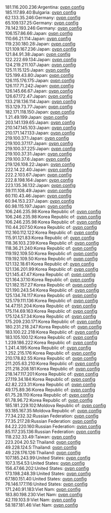 181.116.200.236:Argentina: [ovpn config](vpn/181_116_200_236.ovpn)  
185.117.89.40:Bulgaria: [ovpn config](vpn/185_117_89_40.ovpn)  
62.133.35.246:Germany: [ovpn config](vpn/62_133_35_246.ovpn)  
65.109.137.25:Germany: [ovpn config](vpn/65_109_137_25.ovpn)  
78.142.193.246:Germany: [ovpn config](vpn/78_142_193_246.ovpn)  
106.157.86.66:Japan: [ovpn config](vpn/106_157_86_66.ovpn)  
110.66.21.114:Japan: [ovpn config](vpn/110_66_21_114.ovpn)  
119.230.180.28:Japan: [ovpn config](vpn/119_230_180_28.ovpn)  
121.109.167.236:Japan: [ovpn config](vpn/121_109_167_236.ovpn)  
121.84.91.38:Japan: [ovpn config](vpn/121_84_91_38.ovpn)  
122.222.69.134:Japan: [ovpn config](vpn/122_222_69_134.ovpn)  
124.219.211.107:Japan: [ovpn config](vpn/124_219_211_107.ovpn)  
125.11.15.125:Japan: [ovpn config](vpn/125_11_15_125.ovpn)  
125.199.43.80:Japan: [ovpn config](vpn/125_199_43_80.ovpn)  
126.115.176.175:Japan: [ovpn config](vpn/126_115_176_175.ovpn)  
126.117.71.242:Japan: [ovpn config](vpn/126_117_71_242.ovpn)  
126.145.66.67:Japan: [ovpn config](vpn/126_145_66_67.ovpn)  
126.67.172.47:Japan: [ovpn config](vpn/126_67_172_47.ovpn)  
133.218.136.114:Japan: [ovpn config](vpn/133_218_136_114.ovpn)  
153.129.73.77:Japan: [ovpn config](vpn/153_129_73_77.ovpn)  
182.171.118.150:Japan: [ovpn config](vpn/182_171_118_150.ovpn)  
1.21.49.199:Japan: [ovpn config](vpn/1_21_49_199.ovpn)  
203.141.139.65:Japan: [ovpn config](vpn/203_141_139_65.ovpn)  
210.147.145.103:Japan: [ovpn config](vpn/210_147_145_103.ovpn)  
210.171.147.133:Japan: [ovpn config](vpn/210_171_147_133.ovpn)  
219.100.37.1:Japan: [ovpn config](vpn/219_100_37_1.ovpn)  
219.100.37.117:Japan: [ovpn config](vpn/219_100_37_117.ovpn)  
219.100.37.225:Japan: [ovpn config](vpn/219_100_37_225.ovpn)  
219.100.37.31:Japan: [ovpn config](vpn/219_100_37_31.ovpn)  
219.100.37.6:Japan: [ovpn config](vpn/219_100_37_6.ovpn)  
219.126.108.22:Japan: [ovpn config](vpn/219_126_108_22.ovpn)  
222.14.22.40:Japan: [ovpn config](vpn/222_14_22_40.ovpn)  
222.2.103.67:Japan: [ovpn config](vpn/222_2_103_67.ovpn)  
222.8.198.164:Japan: [ovpn config](vpn/222_8_198_164.ovpn)  
223.135.36.132:Japan: [ovpn config](vpn/223_135_36_132.ovpn)  
39.111.108.49:Japan: [ovpn config](vpn/39_111_108_49.ovpn)  
60.110.43.46:Japan: [ovpn config](vpn/60_110_43_46.ovpn)  
60.94.153.237:Japan: [ovpn config](vpn/60_94_153_237.ovpn)  
60.98.115.197:Japan: [ovpn config](vpn/60_98_115_197.ovpn)  
106.246.235.98:Korea Republic of: [ovpn config](vpn/106_246_235_98.ovpn)  
106.246.235.98:Korea Republic of: [ovpn config](vpn/106_246_235_98.ovpn)  
106.246.235.98:Korea Republic of: [ovpn config](vpn/106_246_235_98.ovpn)  
110.44.207.50:Korea Republic of: [ovpn config](vpn/110_44_207_50.ovpn)  
112.160.112.122:Korea Republic of: [ovpn config](vpn/112_160_112_122.ovpn)  
115.91.121.83:Korea Republic of: [ovpn config](vpn/115_91_121_83.ovpn)  
118.36.103.239:Korea Republic of: [ovpn config](vpn/118_36_103_239.ovpn)  
118.36.21.240:Korea Republic of: [ovpn config](vpn/118_36_21_240.ovpn)  
119.192.109.50:Korea Republic of: [ovpn config](vpn/119_192_109_50.ovpn)  
119.192.109.50:Korea Republic of: [ovpn config](vpn/119_192_109_50.ovpn)  
121.132.18.61:Korea Republic of: [ovpn config](vpn/121_132_18_61.ovpn)  
121.136.201.99:Korea Republic of: [ovpn config](vpn/121_136_201_99.ovpn)  
121.145.47.47:Korea Republic of: [ovpn config](vpn/121_145_47_47.ovpn)  
121.164.37.10:Korea Republic of: [ovpn config](vpn/121_164_37_10.ovpn)  
121.182.157.27:Korea Republic of: [ovpn config](vpn/121_182_157_27.ovpn)  
121.190.243.54:Korea Republic of: [ovpn config](vpn/121_190_243_54.ovpn)  
125.134.74.117:Korea Republic of: [ovpn config](vpn/125_134_74_117.ovpn)  
125.179.111.136:Korea Republic of: [ovpn config](vpn/125_179_111_136.ovpn)  
14.47.151.204:Korea Republic of: [ovpn config](vpn/14_47_151_204.ovpn)  
175.114.69.163:Korea Republic of: [ovpn config](vpn/175_114_69_163.ovpn)  
175.124.57.34:Korea Republic of: [ovpn config](vpn/175_124_57_34.ovpn)  
175.209.230.171:Korea Republic of: [ovpn config](vpn/175_209_230_171.ovpn)  
180.231.218.247:Korea Republic of: [ovpn config](vpn/180_231_218_247.ovpn)  
183.100.22.218:Korea Republic of: [ovpn config](vpn/183_100_22_218.ovpn)  
183.105.100.12:Korea Republic of: [ovpn config](vpn/183_105_100_12.ovpn)  
1.239.186.222:Korea Republic of: [ovpn config](vpn/1_239_186_222.ovpn)  
1.241.4.195:Korea Republic of: [ovpn config](vpn/1_241_4_195.ovpn)  
1.252.215.176:Korea Republic of: [ovpn config](vpn/1_252_215_176.ovpn)  
210.178.82.55:Korea Republic of: [ovpn config](vpn/210_178_82_55.ovpn)  
211.205.63.210:Korea Republic of: [ovpn config](vpn/211_205_63_210.ovpn)  
211.218.208.181:Korea Republic of: [ovpn config](vpn/211_218_208_181.ovpn)  
218.147.117.201:Korea Republic of: [ovpn config](vpn/218_147_117_201.ovpn)  
27.119.34.184:Korea Republic of: [ovpn config](vpn/27_119_34_184.ovpn)  
42.82.223.31:Korea Republic of: [ovpn config](vpn/42_82_223_31.ovpn)  
49.175.89.36:Korea Republic of: [ovpn config](vpn/49_175_89_36.ovpn)  
61.75.28.110:Korea Republic of: [ovpn config](vpn/61_75_28_110.ovpn)  
61.78.96.72:Korea Republic of: [ovpn config](vpn/61_78_96_72.ovpn)  
185.181.229.102:Moldova Republic of: [ovpn config](vpn/185_181_229_102.ovpn)  
93.185.167.35:Moldova Republic of: [ovpn config](vpn/93_185_167_35.ovpn)  
77.34.232.32:Russian Federation: [ovpn config](vpn/77_34_232_32.ovpn)  
77.35.217.28:Russian Federation: [ovpn config](vpn/77_35_217_28.ovpn)  
84.22.220.160:Russian Federation: [ovpn config](vpn/84_22_220_160.ovpn)  
85.117.235.136:Russian Federation: [ovpn config](vpn/85_117_235_136.ovpn)  
118.232.33.49:Taiwan: [ovpn config](vpn/118_232_33_49.ovpn)  
223.204.20.52:Thailand: [ovpn config](vpn/223_204_20_52.ovpn)  
49.228.124.5:Thailand: [ovpn config](vpn/49_228_124_5.ovpn)  
49.228.176.126:Thailand: [ovpn config](vpn/49_228_176_126.ovpn)  
107.185.243.99:United States: [ovpn config](vpn/107_185_243_99.ovpn)  
107.3.154.53:United States: [ovpn config](vpn/107_3_154_53.ovpn)  
156.47.66.202:United States: [ovpn config](vpn/156_47_66_202.ovpn)  
173.198.248.39:United States: [ovpn config](vpn/173_198_248_39.ovpn)  
67.180.151.40:United States: [ovpn config](vpn/67_180_151_40.ovpn)  
76.146.177.116:United States: [ovpn config](vpn/76_146_177_116.ovpn)  
171.240.91.183:Viet Nam: [ovpn config](vpn/171_240_91_183.ovpn)  
183.80.198.230:Viet Nam: [ovpn config](vpn/183_80_198_230.ovpn)  
42.119.103.9:Viet Nam: [ovpn config](vpn/42_119_103_9.ovpn)  
58.187.181.46:Viet Nam: [ovpn config](vpn/58_187_181_46.ovpn)  
